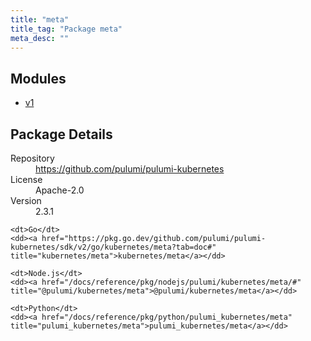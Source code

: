 ```yaml
---
title: "meta"
title_tag: "Package meta"
meta_desc: ""
---
```


<!-- WARNING: this file was generated by Pulumi Docs Generator. -->
<!-- Do not edit by hand unless you're certain you know what you are doing! -->



<h2 id="modules">Modules</h2>
<ul class="api">
    <li><a href="v1/" title="v1"><span class="symbol module"></span>v1</a></li>
</ul>

<h2 id="package-details">Package Details</h2>
<dl class="package-details">
	<dt>Repository</dt>
	<dd><a href="https://github.com/pulumi/pulumi-kubernetes">https://github.com/pulumi/pulumi-kubernetes</a></dd>
	<dt>License</dt>
	<dd>Apache-2.0</dd>
	<dt>Version</dt>
	<dd>2.3.1</dd>
</dl>



<dl class="tabular">

    <dt>Go</dt>
    <dd><a href="https://pkg.go.dev/github.com/pulumi/pulumi-kubernetes/sdk/v2/go/kubernetes/meta?tab=doc#" title="kubernetes/meta">kubernetes/meta</a></dd>

    <dt>Node.js</dt>
    <dd><a href="/docs/reference/pkg/nodejs/pulumi/kubernetes/meta/#" title="@pulumi/kubernetes/meta">@pulumi/kubernetes/meta</a></dd>

    <dt>Python</dt>
    <dd><a href="/docs/reference/pkg/python/pulumi_kubernetes/meta" title="pulumi_kubernetes/meta">pulumi_kubernetes/meta</a></dd>

</dl>

